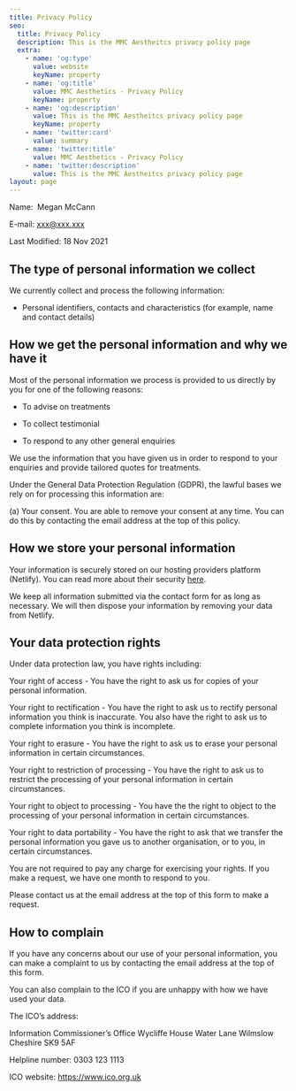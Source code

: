 ```yaml
---
title: Privacy Policy
seo:
  title: Privacy Policy
  description: This is the MMC Aestheitcs privacy policy page
  extra:
    - name: 'og:type'
      value: website
      keyName: property
    - name: 'og:title'
      value: MMC Aesthetics - Privacy Policy
      keyName: property
    - name: 'og:description'
      value: This is the MMC Aestheitcs privacy policy page
      keyName: property
    - name: 'twitter:card'
      value: summary
    - name: 'twitter:title'
      value: MMC Aesthetics - Privacy Policy
    - name: 'twitter:description'
      value: This is the MMC Aestheitcs privacy policy page
layout: page
---
```

Name:  Megan McCann

E-mail: xxx@xxx.xxx

Last Modified: 18 Nov 2021

## The type of personal information we collect 

We currently collect and process the following information:

*   Personal identifiers, contacts and characteristics (for example, name and contact details)

## How we get the personal information and why we have it

Most of the personal information we process is provided to us directly by you for one of the following reasons:

*   To advise on treatments

*   To collect testimonial

*   To respond to any other general enquiries

We use the information that you have given us in order to respond to your enquiries and provide tailored quotes for treatments.

Under the General Data Protection Regulation (GDPR), the lawful bases we rely on for processing this information are:

(a) Your consent. You are able to remove your consent at any time. You can do this by contacting the email address at the top of this policy.

## How we store your personal information 

Your information is securely stored on our hosting providers platform (Netlify). You can read more about their security [here](https://www.netlify.com/security/). 

We keep all information submitted via the contact form for as long as necessary. We will then dispose your information by removing your data from Netlify.

## Your data protection rights

Under data protection law, you have rights including:

Your right of access - You have the right to ask us for copies of your personal information. 

Your right to rectification - You have the right to ask us to rectify personal information you think is inaccurate. You also have the right to ask us to complete information you think is incomplete. 

Your right to erasure - You have the right to ask us to erase your personal information in certain circumstances. 

Your right to restriction of processing - You have the right to ask us to restrict the processing of your personal information in certain circumstances. 

Your right to object to processing - You have the the right to object to the processing of your personal information in certain circumstances.

Your right to data portability - You have the right to ask that we transfer the personal information you gave us to another organisation, or to you, in certain circumstances.

You are not required to pay any charge for exercising your rights. If you make a request, we have one month to respond to you.

Please contact us at the email address at the top of this form to make a request.

## How to complain

If you have any concerns about our use of your personal information, you can make a complaint to us by contacting the email address at the top of this form.

You can also complain to the ICO if you are unhappy with how we have used your data.

The ICO’s address:            

Information Commissioner’s Office
Wycliffe House
Water Lane
Wilmslow
Cheshire
SK9 5AF

Helpline number: 0303 123 1113

ICO website: <https://www.ico.org.uk>
